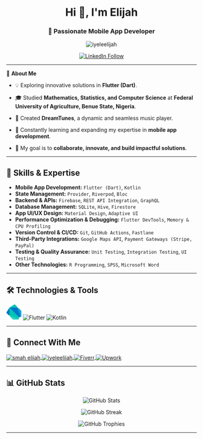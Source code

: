 <h1 align="center">Hi 👋, I'm Elijah</h1>
<h3 align="center">🚀 Passionate Mobile App Developer</h3>

<p align="center">
  <img src="https://komarev.com/ghpvc/?username=iyeleelijah&label=Profile%20views&color=0e75b6&style=flat" alt="iyeleelijah" />
</p>

<p align="center">
  <a href="https://linkedin.com/in/smah-elijah" target="_blank">
    <img src="https://img.shields.io/badge/LinkedIn-Follow-blue?style=for-the-badge&logo=linkedin" alt="LinkedIn Follow" />
  </a>
</p>

---

🌟 **About Me**

- 💡 Exploring innovative solutions in **Flutter (Dart)**.
- 🎓 Studied **Mathematics, Statistics, and Computer Science** at **Federal University of Agriculture, Benue State, Nigeria**.
- 🎵 Created **DreamTunes**, a dynamic and seamless music player.

- 🚀 Constantly learning and expanding my expertise in **mobile app development**.
- 🎯 My goal is to **collaborate, innovate, and build impactful solutions**.

---

## 🔧 Skills & Expertise
- **Mobile App Development:** `Flutter (Dart)`, `Kotlin`
- **State Management:** `Provider`, `Riverpod`, `Bloc`
- **Backend & APIs:** `Firebase`, `REST API Integration`, `GraphQL`
- **Database Management:** `SQLite`, `Hive`, `Firestore`
- **App UI/UX Design:** `Material Design`, `Adaptive UI`
- **Performance Optimization & Debugging:** `Flutter DevTools`, `Memory & CPU Profiling`
- **Version Control & CI/CD:** `Git`, `GitHub Actions`, `Fastlane`
- **Third-Party Integrations:** `Google Maps API`, `Payment Gateways (Stripe, PayPal)`
- **Testing & Quality Assurance:** `Unit Testing`, `Integration Testing`, `UI Testing`
- **Other Technologies:** `R Programming`, `SPSS`, `Microsoft Word`


---

## 🛠️ Technologies & Tools
<p align="left">
  <img src="https://raw.githubusercontent.com/devicons/devicon/master/icons/dart/dart-original.svg" alt="Dart" width="40" height="40"/>
  <img src="https://www.vectorlogo.zone/logos/flutterio/flutterio-icon.svg" alt="Flutter" width="40" height="40"/>
  <img src="https://www.vectorlogo.zone/logos/kotlinlang/kotlinlang-icon.svg" alt="Kotlin" width="40" height="40"/>



</p>

---

## 🔗 Connect With Me
<p align="left">
  <a href="https://linkedin.com/in/smah-elijah" target="blank">
    <img align="center" src="https://img.shields.io/badge/LinkedIn-0A66C2?style=for-the-badge&logo=linkedin&logoColor=white" alt="smah elijah" height="30" width="100" />
  </a>
  <a href="https://instagram.com/iyeleelijah" target="blank">
    <img align="center" src="https://img.shields.io/badge/Instagram-E4405F?style=for-the-badge&logo=instagram&logoColor=white" alt="iyeleelijah" height="30" width="100" />
  </a>
  <a href="https://www.fiverr.com/users/cadman_graphix" target="blank">
    <img align="center" src="https://img.shields.io/badge/Fiverr-1DBF73?style=for-the-badge&logo=fiverr&logoColor=white" alt="Fiverr" height="30" width="100" />
  </a>
  <a href="https://www.upwork.com/freelancers/~012da5a6c8512ef3f4" target="blank">
    <img align="center" src="https://img.shields.io/badge/Upwork-6FDA44?style=for-the-badge&logo=upwork&logoColor=white" alt="Upwork" height="30" width="100" />
  </a>
</p>

---

## 📊 GitHub Stats
<p align="center">
  <img src="https://github-readme-stats.vercel.app/api?username=iyeleelijah&show_icons=true&theme=tokyonight" alt="GitHub Stats" />
</p>
<p align="center">
  <img src="https://github-readme-streak-stats.herokuapp.com/?user=iyeleelijah&theme=tokyonight" alt="GitHub Streak" />
</p>
<p align="center">
  <img src="https://github-profile-trophy.vercel.app/?username=iyeleelijah&theme=gruvbox" alt="GitHub Trophies" />
</p>

---
